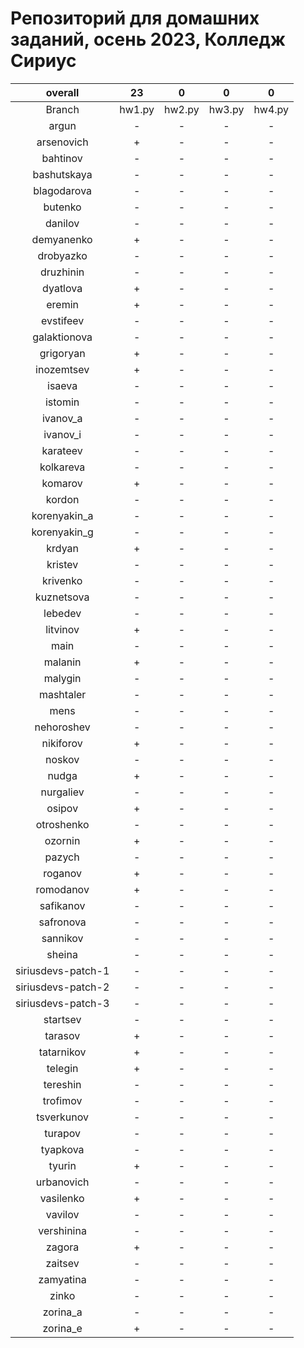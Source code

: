 
Репозиторий для домашних заданий, осень 2023, Колледж Сириус
============================================================

|overall|23|0|0|0|
| :---: | :---: | :---: | :---: | :---: |
|Branch|hw1.py|hw2.py|hw3.py|hw4.py|
|argun|-|-|-|-|
|arsenovich|+|-|-|-|
|bahtinov|-|-|-|-|
|bashutskaya|-|-|-|-|
|blagodarova|-|-|-|-|
|butenko|-|-|-|-|
|danilov|-|-|-|-|
|demyanenko|+|-|-|-|
|drobyazko|-|-|-|-|
|druzhinin|-|-|-|-|
|dyatlova|+|-|-|-|
|eremin|+|-|-|-|
|evstifeev|-|-|-|-|
|galaktionova|-|-|-|-|
|grigoryan|+|-|-|-|
|inozemtsev|+|-|-|-|
|isaeva|-|-|-|-|
|istomin|-|-|-|-|
|ivanov_a|-|-|-|-|
|ivanov_i|-|-|-|-|
|karateev|-|-|-|-|
|kolkareva|-|-|-|-|
|komarov|+|-|-|-|
|kordon|-|-|-|-|
|korenyakin_a|-|-|-|-|
|korenyakin_g|-|-|-|-|
|krdyan|+|-|-|-|
|kristev|-|-|-|-|
|krivenko|-|-|-|-|
|kuznetsova|-|-|-|-|
|lebedev|-|-|-|-|
|litvinov|+|-|-|-|
|main|-|-|-|-|
|malanin|+|-|-|-|
|malygin|-|-|-|-|
|mashtaler|-|-|-|-|
|mens|-|-|-|-|
|nehoroshev|-|-|-|-|
|nikiforov|+|-|-|-|
|noskov|-|-|-|-|
|nudga|+|-|-|-|
|nurgaliev|-|-|-|-|
|osipov|+|-|-|-|
|otroshenko|-|-|-|-|
|ozornin|+|-|-|-|
|pazych|-|-|-|-|
|roganov|+|-|-|-|
|romodanov|+|-|-|-|
|safikanov|-|-|-|-|
|safronova|-|-|-|-|
|sannikov|-|-|-|-|
|sheina|-|-|-|-|
|siriusdevs-patch-1|-|-|-|-|
|siriusdevs-patch-2|-|-|-|-|
|siriusdevs-patch-3|-|-|-|-|
|startsev|-|-|-|-|
|tarasov|+|-|-|-|
|tatarnikov|+|-|-|-|
|telegin|+|-|-|-|
|tereshin|-|-|-|-|
|trofimov|-|-|-|-|
|tsverkunov|-|-|-|-|
|turapov|-|-|-|-|
|tyapkova|-|-|-|-|
|tyurin|+|-|-|-|
|urbanovich|-|-|-|-|
|vasilenko|+|-|-|-|
|vavilov|-|-|-|-|
|vershinina|-|-|-|-|
|zagora|+|-|-|-|
|zaitsev|-|-|-|-|
|zamyatina|-|-|-|-|
|zinko|-|-|-|-|
|zorina_a|-|-|-|-|
|zorina_e|+|-|-|-|
